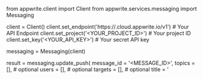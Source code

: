 from appwrite.client import Client
from appwrite.services.messaging import Messaging

client = Client()
client.set_endpoint('https://<REGION>.cloud.appwrite.io/v1') # Your API Endpoint
client.set_project('<YOUR_PROJECT_ID>') # Your project ID
client.set_key('<YOUR_API_KEY>') # Your secret API key

messaging = Messaging(client)

result = messaging.update_push(
    message_id = '<MESSAGE_ID>',
    topics = [], # optional
    users = [], # optional
    targets = [], # optional
    title = '<TITLE>', # optional
    body = '<BODY>', # optional
    data = {}, # optional
    action = '<ACTION>', # optional
    image = '[ID1:ID2]', # optional
    icon = '<ICON>', # optional
    sound = '<SOUND>', # optional
    color = '<COLOR>', # optional
    tag = '<TAG>', # optional
    badge = None, # optional
    draft = False, # optional
    scheduled_at = '', # optional
    content_available = False, # optional
    critical = False, # optional
    priority = MessagePriority.NORMAL # optional
)
